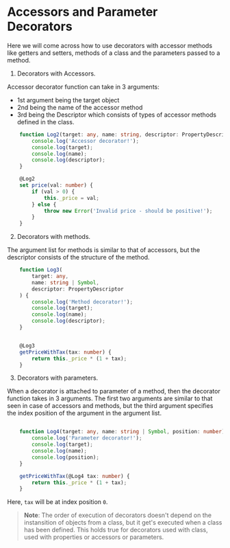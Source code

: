 # Accessors and Parameter Decorators 

Here we will come across how to use decorators with accessor methods like getters and setters, methods of a class and the parameters passed to a method.

1. Decorators with Accessors. 

Accessor decorator function can take in 3 arguments: 
- 1st argument being the target object
- 2nd being the name of the accessor method
- 3rd being the Descriptor which consists of types of accessor methods defined in the class.

```ts
    function Log2(target: any, name: string, descriptor: PropertyDescriptor) {
        console.log('Accessor decorator!');
        console.log(target);
        console.log(name);
        console.log(descriptor);
    }

    @Log2
    set price(val: number) {
        if (val > 0) {
            this._price = val;
        } else {
            throw new Error('Invalid price - should be positive!');
        }
    }
```

2. Decorators with methods. 

The argument list for methods is similar to that of accessors, but the descriptor consists of the structure of the method.
```ts
    function Log3(
        target: any,
        name: string | Symbol,
        descriptor: PropertyDescriptor
    ) {
        console.log('Method decorator!');
        console.log(target);
        console.log(name);
        console.log(descriptor);
    }


    @Log3
    getPriceWithTax(tax: number) {
        return this._price * (1 + tax);
    }
```

3. Decorators with parameters.

When a decorator is attached to parameter of a method, then the decorator function takes in 3 arguments. The first two arguments are similar to that seen in case of accessors and methods, but the third argument specifies the index position of the argument in the argument list.

```ts

    function Log4(target: any, name: string | Symbol, position: number) {
        console.log('Parameter decorator!');
        console.log(target);
        console.log(name);
        console.log(position);
    }

    getPriceWithTax(@Log4 tax: number) {
        return this._price * (1 + tax);
    }
```
Here, `tax` will be at index position `0`.

>**Note**: The order of execution of decorators doesn't depend on the instansition of objects from a class, but it get's executed when a class has been defined. This holds true for decorators used with class, used with properties or accessors or parameters.